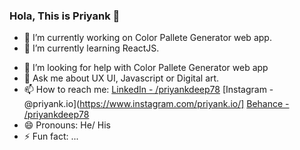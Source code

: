 ### Hola, This is Priyank 👋

- 🔭 I’m currently working on Color Pallete Generator web app.
- 🌱 I’m currently learning ReactJS.
<!-- - 👯 I’m looking to collaborate on ... -->
- 🤔 I’m looking for help with Color Pallete Generator web app
- 💬 Ask me about UX UI, Javascript or Digital art.
- 📫 How to reach me: [LinkedIn - /priyankdeep78](https://www.linkedin.com/in/priyankdeep78/)  [Instagram - @priyank.io](https://www.instagram.com/priyank.io/] [Behance - /priyankdeep78](https://www.behance.net/priyankdeep78)
- 😄 Pronouns: He/ His
- ⚡ Fun fact: ...
